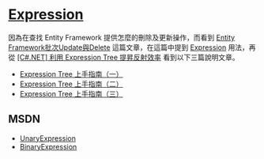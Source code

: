 # [Expression][msdn:Expression]
因為在查找 Entity Framework 提供怎麼的刪除及更新操作，而看到 [Entity Framework批次Update與Delete][efExpression] 這篇文章，在這篇中提到 [Expression][msdn:Expression] 用法，再從  [[C#.NET] 利用 Expression Tree 提昇反射效率][ref1] 看到以下三篇說明文章。

* [Expression Tree 上手指南（一）][cnd1]
* [Expression Tree 上手指南（二）][cnd2]
* [Expression Tree 上手指南（三）][cnd3]

## MSDN 
* [UnaryExpression][msdn:UnaryExpression]
* [BinaryExpression][msdn:BinaryExpression]

[efExpression]:https://dotblogs.com.tw/wadehuang36/2010/08/20/entityframeworkmultipleupdateanddelete
[ref1]:https://dotblogs.com.tw/yc421206/2012/11/14/83217
[msdn:Expression]:https://docs.microsoft.com/zh-tw/dotnet/api/system.linq.expressions.expression?view=netcore-3.1
[msdn:BinaryExpression]:https://docs.microsoft.com/zh-tw/dotnet/api/system.linq.expressions.binaryexpression?view=netcore-3.1
[msdn:UnaryExpression]:https://docs.microsoft.com/zh-tw/dotnet/api/system.linq.expressions.unaryexpression?view=netcore-3.1

[cnd1]:https://www.cnblogs.com/Ninputer/archive/2009/08/28/expression_tree1.html
[cnd2]:https://www.cnblogs.com/Ninputer/archive/2009/08/31/expression_tree2.html
[cnd3]:https://www.cnblogs.com/Ninputer/archive/2009/09/08/expression_tree3.html